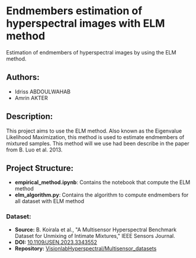 # Endmembers estimation of hyperspectral images with ELM method
Estimation of endmembers of hyperspectral images by using the ELM method.

## Authors:
- Idriss ABDOULWAHAB  
- Amrin AKTER 

## Description:
This project aims to use the ELM method. Also known as the Eigenvalue Likelihood Maximization, this method is used to estimate endmembers of mixtured samples.
This method will we use had been describe in the paper from B. Luo et al. 2013.

## Project Structure:
- **empirical_method.ipynb**: Contains the notebook that compute the ELM method
- **elm_algorithm.py**: Contains the algorithm to compute endmembers for all dataset with ELM method


### Dataset:
- **Source:** B. Koirala et al., "A Multisensor Hyperspectral Benchmark Dataset for Unmixing of Intimate Mixtures," IEEE Sensors Journal.
- **DOI:** [10.1109/JSEN.2023.3343552](https://doi.org/10.1109/JSEN.2023.3343552)
- **Repository:** [VisionlabHyperspectral/Multisensor_datasets](https://github.com/VisionlabHyperspectral/Multisensor_datasets)
